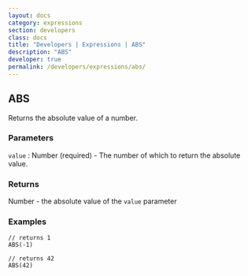 ```yaml
---
layout: docs
category: expressions
section: developers
class: docs
title: "Developers | Expressions | ABS"
description: "ABS"
developer: true
permalink: /developers/expressions/abs/
---
```


## ABS

Returns the absolute value of a number.

### Parameters
`value` : Number (required) - The number of which to return the absolute value.

### Returns
Number - the absolute value of the `value` parameter 

### Examples
```
// returns 1
ABS(-1)
```

```
// returns 42
ABS(42)
```